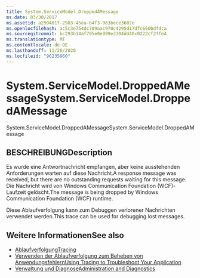 ```yaml
---
title: System.ServiceModel.DroppedAMessage
ms.date: 03/30/2017
ms.assetid: a299401f-2983-45ea-b4f3-963bece3602e
ms.openlocfilehash: ac5c3e754dc709aac970c4295d17dfc660bdfdca
ms.sourcegitcommit: bc293b14af795e0e999e3304dd40c0222cf2ffe4
ms.translationtype: MT
ms.contentlocale: de-DE
ms.lasthandoff: 11/26/2020
ms.locfileid: "96235960"
---
```

# <a name="systemservicemodeldroppedamessage"></a><span data-ttu-id="9a4a9-102">System.ServiceModel.DroppedAMessage</span><span class="sxs-lookup"><span data-stu-id="9a4a9-102">System.ServiceModel.DroppedAMessage</span></span>

<span data-ttu-id="9a4a9-103">System.ServiceModel.DroppedAMessage</span><span class="sxs-lookup"><span data-stu-id="9a4a9-103">System.ServiceModel.DroppedAMessage</span></span>  
  
## <a name="description"></a><span data-ttu-id="9a4a9-104">BESCHREIBUNG</span><span class="sxs-lookup"><span data-stu-id="9a4a9-104">Description</span></span>  

 <span data-ttu-id="9a4a9-105">Es wurde eine Antwortnachricht empfangen, aber keine ausstehenden Anforderungen warten auf diese Nachricht.</span><span class="sxs-lookup"><span data-stu-id="9a4a9-105">A response message was received, but there are no outstanding requests waiting for this message.</span></span> <span data-ttu-id="9a4a9-106">Die Nachricht wird von Windows Communication Foundation (WCF)-Laufzeit gelöscht.</span><span class="sxs-lookup"><span data-stu-id="9a4a9-106">The message is being dropped by Windows Communication Foundation (WCF) runtime.</span></span>  
  
 <span data-ttu-id="9a4a9-107">Diese Ablaufverfolgung kann zum Debuggen verlorener Nachrichten verwendet werden.</span><span class="sxs-lookup"><span data-stu-id="9a4a9-107">This trace can be used for debugging lost messages.</span></span>  
  
## <a name="see-also"></a><span data-ttu-id="9a4a9-108">Weitere Informationen</span><span class="sxs-lookup"><span data-stu-id="9a4a9-108">See also</span></span>

- [<span data-ttu-id="9a4a9-109">Ablaufverfolgung</span><span class="sxs-lookup"><span data-stu-id="9a4a9-109">Tracing</span></span>](index.md)
- [<span data-ttu-id="9a4a9-110">Verwenden der Ablaufverfolgung zum Beheben von Anwendungsfehlern</span><span class="sxs-lookup"><span data-stu-id="9a4a9-110">Using Tracing to Troubleshoot Your Application</span></span>](using-tracing-to-troubleshoot-your-application.md)
- [<span data-ttu-id="9a4a9-111">Verwaltung und Diagnose</span><span class="sxs-lookup"><span data-stu-id="9a4a9-111">Administration and Diagnostics</span></span>](../index.md)
